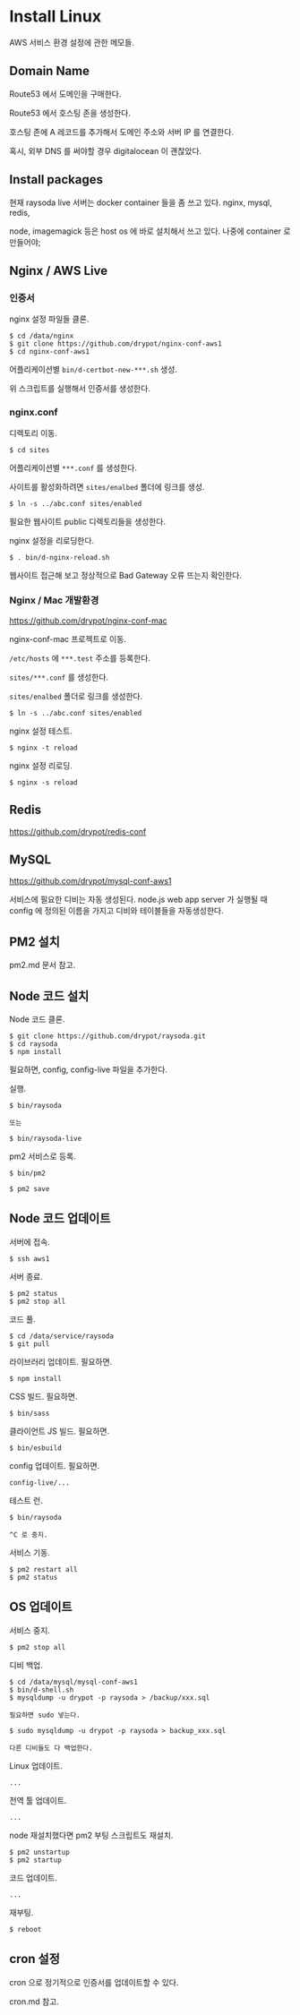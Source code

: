 # Install Linux

AWS 서비스 환경 설정에 관한 메모들.

## Domain Name

Route53 에서 도메인을 구매한다.

Route53 에서 호스팅 존을 생성한다.

호스팅 존에 A 레코드를 추가해서 도메인 주소와 서버 IP 를 연결한다.

혹시, 외부 DNS 를 써야할 경우 digitalocean 이 괜찮았다.

## Install packages

현재 raysoda live 서버는 docker container 들을 좀 쓰고 있다.
nginx, mysql, redis,

node, imagemagick 등은 host os 에 바로 설치해서 쓰고 있다.
나중에 container 로 만들어야;

## Nginx / AWS Live

### 인증서

nginx 설정 파일들 클론.

    $ cd /data/nginx
    $ git clone https://github.com/drypot/nginx-conf-aws1
    $ cd nginx-conf-aws1

어플리케이션별 `bin/d-certbot-new-***.sh` 생성.

위 스크립트를 실행해서 인증서를 생성한다.

### nginx.conf

디렉토리 이동.

    $ cd sites

어플리케이션별 `***.conf` 를 생성한다.

사이트를 활성화하려면 `sites/enalbed` 폴더에 링크를 생성.

    $ ln -s ../abc.conf sites/enabled

필요한 웹사이트 public 디렉토리들을 생성한다.

nginx 설정을 리로딩한다.

    $ . bin/d-nginx-reload.sh

웹사이트 접근해 보고 정상적으로 Bad Gateway 오류 뜨는지 확인한다.

### Nginx / Mac 개발환경

https://github.com/drypot/nginx-conf-mac

nginx-conf-mac 프로젝트로 이동.

`/etc/hosts` 에 `***.test` 주소를 등록한다.

`sites/***.conf` 를 생성한다.

`sites/enalbed` 폴더로 링크를 생성한다.

    $ ln -s ../abc.conf sites/enabled

nginx 설정 테스트.

    $ nginx -t reload

nginx 설정 리로딩.

    $ nginx -s reload

## Redis

https://github.com/drypot/redis-conf

## MySQL

https://github.com/drypot/mysql-conf-aws1

서비스에 필요한 디비는 자동 생성된다.
node.js web app server 가 실행될 때 
config 에 정의된 이름을 가지고 디비와 테이블들을 자동생성한다.

## PM2 설치

pm2.md 문서 참고.

## Node 코드 설치

Node 코드 클론.

    $ git clone https://github.com/drypot/raysoda.git
    $ cd raysoda
    $ npm install

필요하면, config, config-live 파일을 추가한다.

실행.

    $ bin/raysoda

    또는 

    $ bin/raysoda-live

pm2 서비스로 등록.

    $ bin/pm2

    $ pm2 save

## Node 코드 업데이트

서버에 접속.

    $ ssh aws1
    
서버 종료.

    $ pm2 status
    $ pm2 stop all

코드 풀.

    $ cd /data/service/raysoda
    $ git pull

라이브러리 업데이트. 필요하면.

    $ npm install

CSS 빌드. 필요하면.

    $ bin/sass

클라이언트 JS 빌드. 필요하면.

    $ bin/esbuild

config 업데이트. 필요하면.

    config-live/...

테스트 런.

    $ bin/raysoda

    ^C 로 중지.

서비스 기동.

    $ pm2 restart all
    $ pm2 status


## OS 업데이트

서비스 중지.

    $ pm2 stop all

디비 백업.

    $ cd /data/mysql/mysql-conf-aws1
    $ bin/d-shell.sh 
    $ mysqldump -u drypot -p raysoda > /backup/xxx.sql

    필요하면 sudo 넣는다.

    $ sudo mysqldump -u drypot -p raysoda > backup_xxx.sql

    다른 디비들도 다 백업한다.

Linux 업데이트.

    ...

전역 툴 업데이트.

    ...

node 재설치했다면 pm2 부팅 스크립트도 재설치.

    $ pm2 unstartup
    $ pm2 startup

코드 업데이트.

    ...

재부팅.

    $ reboot

## cron 설정

cron 으로 정기적으로 인증서를 업데이트할 수 있다.

cron.md 참고.

